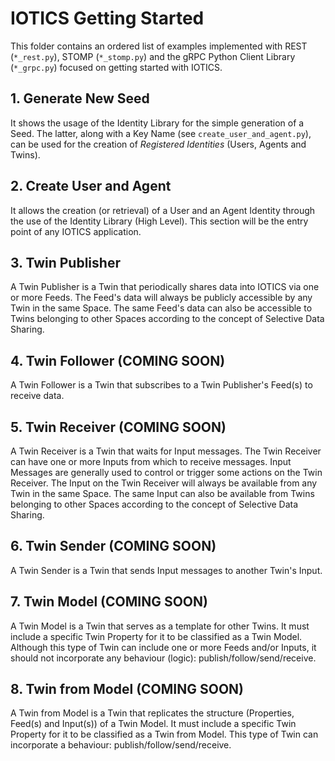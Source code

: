# IOTICS Getting Started

This folder contains an ordered list of examples implemented with REST (`*_rest.py`), STOMP (`*_stomp.py`) and the gRPC Python Client Library (`*_grpc.py`) focused on getting started with IOTICS.

## 1. Generate New Seed

It shows the usage of the Identity Library for the simple generation of a Seed. The latter, along with a Key Name (see `create_user_and_agent.py`), can be used for the creation of *Registered Identities* (Users, Agents and Twins).

## 2. Create User and Agent

It allows the creation (or retrieval) of a User and an Agent Identity through the use of the Identity Library (High Level). This section will be the entry point of any IOTICS application.

## 3. Twin Publisher

A Twin Publisher is a Twin that periodically shares data into IOTICS via one or more Feeds. The Feed's data will always be publicly accessible by any Twin in the same Space. The same Feed's data can also be accessible to Twins belonging to other Spaces according to the concept of Selective Data Sharing.

## 4. Twin Follower (COMING SOON)

A Twin Follower is a Twin that subscribes to a Twin Publisher's Feed(s) to receive data.

## 5. Twin Receiver (COMING SOON)

A Twin Receiver is a Twin that waits for Input messages. The Twin Receiver can have one or more Inputs from which to receive messages. Input Messages are generally used to control or trigger some actions on the Twin Receiver. The Input on the Twin Receiver will always be available from any Twin in the same Space. The same Input can also be available from Twins belonging to other Spaces according to the concept of Selective Data Sharing.

## 6. Twin Sender (COMING SOON)

A Twin Sender is a Twin that sends Input messages to another Twin's Input.

## 7. Twin Model (COMING SOON)

A Twin Model is a Twin that serves as a template for other Twins. It must include a specific Twin Property for it to be classified as a Twin Model. Although this type of Twin can include one or more Feeds and/or Inputs, it should not incorporate any behaviour (logic): publish/follow/send/receive.

## 8. Twin from Model (COMING SOON)

A Twin from Model is a Twin that replicates the structure (Properties, Feed(s) and Input(s)) of a Twin Model. It must include a specific Twin Property for it to be classified as a Twin from Model. This type of Twin can incorporate a behaviour: publish/follow/send/receive.